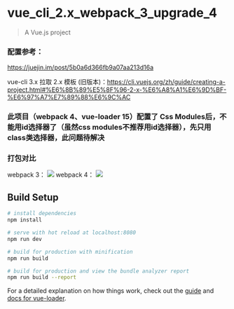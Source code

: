 # vue_cli_2.x_webpack_3_upgrade_4

> A Vue.js project

### 配置参考：
https://juejin.im/post/5b0a6d366fb9a07aa213d16a

vue-cli 3.x 拉取 2.x 模板 (旧版本)：https://cli.vuejs.org/zh/guide/creating-a-project.html#%E6%8B%89%E5%8F%96-2-x-%E6%A8%A1%E6%9D%BF-%E6%97%A7%E7%89%88%E6%9C%AC

### 此项目（webpack 4、vue-loader 15）配置了 Css Modules后，不能用id选择器了（虽然css modules不推荐用id选择器），先只用class类选择器，此问题待解决

### 打包对比

webpack 3：
![](https://github.com/cag2050/vue_cli_2.x_webpack_3_upgrade_4/blob/master/src/assets/webpack3.jpg)
webpack 4：
![](https://github.com/cag2050/vue_cli_2.x_webpack_3_upgrade_4/blob/master/src/assets/webpack4.jpg)

## Build Setup

``` bash
# install dependencies
npm install

# serve with hot reload at localhost:8080
npm run dev

# build for production with minification
npm run build

# build for production and view the bundle analyzer report
npm run build --report
```

For a detailed explanation on how things work, check out the [guide](http://vuejs-templates.github.io/webpack/) and [docs for vue-loader](http://vuejs.github.io/vue-loader).
